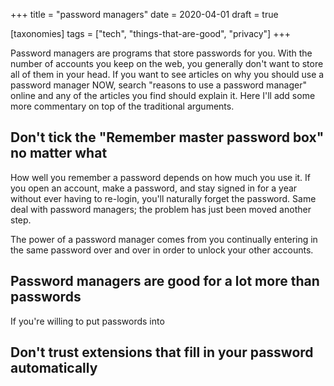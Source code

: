 +++
title = "password managers"
date = 2020-04-01
draft = true

[taxonomies]
tags = ["tech", "things-that-are-good", "privacy"]
+++

Password managers are programs that store passwords for you. With the number of accounts you keep on the web, you generally don't want to store all of them in your head. If you want to see articles on why you should use a password manager NOW, search "reasons to use a password manager" online and any of the articles you find should explain it. Here I'll add some more commentary on top of the traditional arguments.

Don't tick the "Remember master password box" no matter what
---

How well you remember a password depends on how much you use it. If you open an account, make a password, and stay signed in for a year without ever having to re-login, you'll naturally forget the password. Same deal with password managers; the problem has just been moved another step.

The power of a password manager comes from you continually entering in the same password over and over in order to unlock your other accounts.

Password managers are good for a lot more than passwords
---

If you're willing to put passwords into

Don't trust extensions that fill in your password automatically
---



